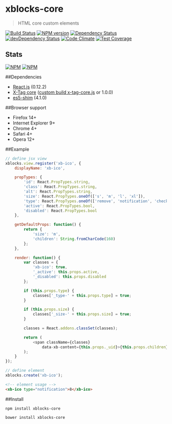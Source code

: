 # xblocks-core
> HTML core custom elements

[![Build Status][build]][build-link] [![NPM version][version]][version-link] [![Dependency Status][dependency]][dependency-link] [![devDependency Status][dev-dependency]][dev-dependency-link] [![Code Climate][climate]][climate-link] [![Test Coverage][coverage]][coverage-link]

## Stats

[![NPM](https://nodei.co/npm/xblocks-core.png?downloads=true&stars=true)](https://nodei.co/npm/xblocks-core/)
[![NPM](https://nodei.co/npm-dl/xblocks-core.png)](https://nodei.co/npm/xblocks-core/)



[build]: https://travis-ci.org/Katochimoto/xblocks-core.png?branch=master
[build-link]: https://travis-ci.org/Katochimoto/xblocks-core
[version]: https://badge.fury.io/js/xblocks-core.png
[version-link]: http://badge.fury.io/js/xblocks-core
[dependency]: https://david-dm.org/Katochimoto/xblocks-core.png
[dependency-link]: https://david-dm.org/Katochimoto/xblocks-core
[dev-dependency]: https://david-dm.org/Katochimoto/xblocks-core/dev-status.png
[dev-dependency-link]: https://david-dm.org/Katochimoto/xblocks-core#info=devDependencies
[climate]: https://codeclimate.com/github/Katochimoto/xblocks-core.png
[climate-link]: https://codeclimate.com/github/Katochimoto/xblocks-core
[coverage]: https://codeclimate.com/github/Katochimoto/xblocks-core/badges/coverage.svg
[coverage-link]: https://codeclimate.com/github/Katochimoto/xblocks-core


##Dependencies

- [React.js](https://github.com/facebook/react) (0.12.2)
- [X-Tag core](https://github.com/x-tag/core) ([custom build x-tag-core.js](https://github.com/Katochimoto/xblocks-core/blob/master/x-tag-core.js) or 1.0.0)
- [es5-shim](https://github.com/es-shims/es5-shim) (4.1.0)

##Browser support

- Firefox 14+
- Internet Explorer 9+
- Chrome 4+
- Safari 4+
- Opera 12+

##Example
```js
// define jsx view
xblocks.view.register('xb-ico', {
    displayName: 'xb-ico',

    propTypes: {
        'id': React.PropTypes.string,
        'class': React.PropTypes.string,
        'alt': React.PropTypes.string,
        'size': React.PropTypes.oneOf(['s', 'm', 'l', 'xl']),
        'type': React.PropTypes.oneOf(['remove', 'notification', 'check', 'dropdown']),
        'active': React.PropTypes.bool,
        'disabled': React.PropTypes.bool
    },

    getDefaultProps: function() {
        return {
            'size': 'm',
            'children': String.fromCharCode(160)
        };
    },

    render: function() {
        var classes = {
            'xb-ico': true,
            '_active': this.props.active,
            '_disabled': this.props.disabled
        };

        if (this.props.type) {
            classes['_type-' + this.props.type] = true;
        }

        if (this.props.size) {
            classes['_size-' + this.props.size] = true;
        }

        classes = React.addons.classSet(classes);

        return (
            <span className={classes}
                data-xb-content={this.props._uid}>{this.props.children}</span>
        );
    }
});
```

```js
// define element
xblocks.create('xb-ico');
```

```html
<!-- element usage -->
<xb-ico type="notification">8</xb-ico>
```


##Install

```
npm install xblocks-core
```
```
bower install xblocks-core
```
